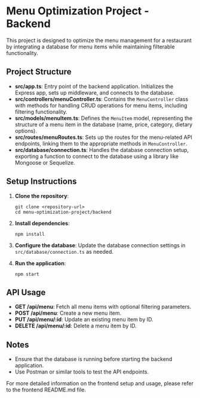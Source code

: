 # Menu Optimization Project - Backend

This project is designed to optimize the menu management for a restaurant by integrating a database for menu items while maintaining filterable functionality.

## Project Structure

- **src/app.ts**: Entry point of the backend application. Initializes the Express app, sets up middleware, and connects to the database.
- **src/controllers/menuController.ts**: Contains the `MenuController` class with methods for handling CRUD operations for menu items, including filtering functionality.
- **src/models/menuItem.ts**: Defines the `MenuItem` model, representing the structure of a menu item in the database (name, price, category, dietary options).
- **src/routes/menuRoutes.ts**: Sets up the routes for the menu-related API endpoints, linking them to the appropriate methods in `MenuController`.
- **src/database/connection.ts**: Handles the database connection setup, exporting a function to connect to the database using a library like Mongoose or Sequelize.

## Setup Instructions

1. **Clone the repository**:
   ```
   git clone <repository-url>
   cd menu-optimization-project/backend
   ```

2. **Install dependencies**:
   ```
   npm install
   ```

3. **Configure the database**:
   Update the database connection settings in `src/database/connection.ts` as needed.

4. **Run the application**:
   ```
   npm start
   ```

## API Usage

- **GET /api/menu**: Fetch all menu items with optional filtering parameters.
- **POST /api/menu**: Create a new menu item.
- **PUT /api/menu/:id**: Update an existing menu item by ID.
- **DELETE /api/menu/:id**: Delete a menu item by ID.

## Notes

- Ensure that the database is running before starting the backend application.
- Use Postman or similar tools to test the API endpoints.

For more detailed information on the frontend setup and usage, please refer to the frontend README.md file.